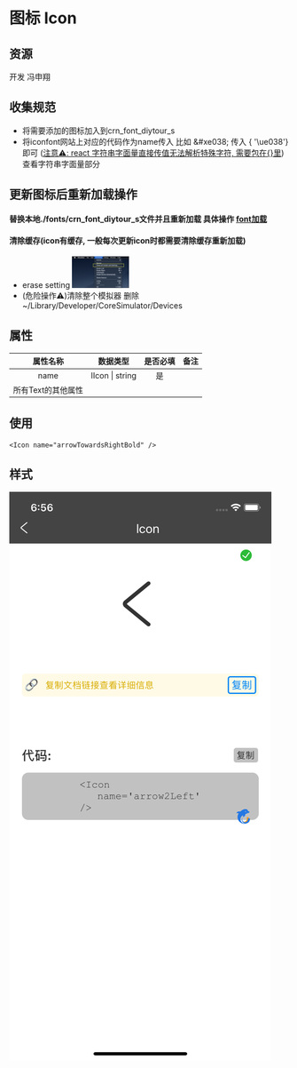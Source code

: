# 图标 Icon

## 资源

开发 冯申翔

## 收集规范
* 将需要添加的图标加入到crn_font_diytour_s
* 将iconfont网站上对应的代码作为name传入 比如 \&#xe038; 传入 	{ '\ue038'}即可 ([注意⚠️: react 字符串字面量直接传值无法解析特殊字符, 需要包在{}里](http://react.html.cn/docs/jsx-in-depth.html)) 查看字符串字面量部分

## 更新图标后重新加载操作

#### 替换本地./fonts/crn_font_diytour_s文件并且重新加载 具体操作  [font加载](http://books.ctripcorp.com/crn/chapter3/icon-font-intro.html)

####  清除缓存(icon有缓存, 一般每次更新icon时都需要清除缓存重新加载)
* erase setting <img src="./image/icon/eraseSetting.png" style="zoom:10%;" /> 
* (危险操作⚠️)清除整个模拟器 删除  ~/Library/Developer/CoreSimulator/Devices

## 属性

| 属性名称        | 数据类型     | 是否必填 | 备注  |
|:-----------:|:------:|:----:|:---:|
| name        | IIcon \| string | 是    |     |
| 所有Text的其他属性 |        |      |     |


## 使用
```tsx
<Icon name="arrowTowardsRightBold" />
```

## 样式
![icon](./image/icon/index.png#wh3)